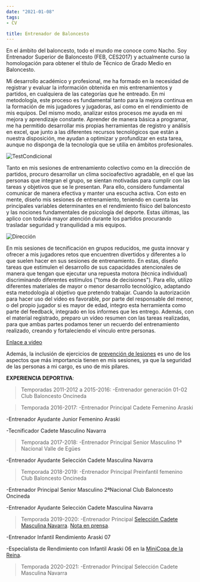 ```yaml
---
date: "2021-01-08"
tags:
- CV

title: Entrenador de Baloncesto 
---
```


En el ámbito del baloncesto, todo el mundo me conoce como Nacho. Soy Entrenador Superior de Baloncesto (FEB, CES2017) y actualmente curso la homologación para obtener el título de Técnico de Grado Medio en Baloncesto.

Mi desarrollo académico y profesional, me ha formado en la necesidad de registrar y evaluar la información obtenida en mis entrenamientos y partidos, en cualquiera de las categorías que he entreado. En mi metodología, este proceso es fundamental tanto para la mejora continua en la formación de mis jugadores y jugadoras, así como en el rendimiento de mis equipos. Del mismo modo, analizar estos procesos me ayuda en mi mejora y aprendizaje constante. Aprender de manera básica a programar, me ha permitido desarrollar mis propias herramientas de registro y análisis en excel, que junto a las diferentes recursos tecnológicos que están a nuestra disposición, me ayudan a optimizar y profundizar en esta tarea, aunque no disponga de la tecnología que se utilia en ámbitos profesionales. 

![TestCondicional](https://media-exp1.licdn.com/dms/image/C5622AQFKUq4-i5347g/feedshare-shrink_800-alternative/0/1606163538744?e=1613001600&v=beta&t=CH3MeykPJByfesdvZMlMf5Qu34pPRqT4vP2zhyQ-eXE)

Tanto en mis sesiones de entrenamiento colectivo como en la dirección de partidos, procuro desarrollar un clima socioafectivo agradable, en el que las personas que integran el grupo, se sientan motivadas para cumplir con las tareas y objetivos que se le presentan. Para ello, considero fundamental comunicar de manera efectiva y manter una escucha activa. Con esto en mente, diseño mis sesiones de entrenamiento, teniendo en cuenta las principales variables determinantes en el rendimiento físico del baloncesto y las nociones fundamentales de psicología del deporte. Estas últimas, las aplico con todavía mayor atención durante los partidos procurando trasladar seguridad y tranquilidad a mis equipos. 


![Dirección](https://pbs.twimg.com/profile_banners/815026598/1603573901/1500x500)


En mis sesiones de tecnificación en grupos reducidos, me gusta innovar y ofrecer a mis jugadores retos que encuentren divertidos y diferentes a lo que suelen hacer en sus sesiones de entrenamiento. En estas, diseño tareas que estimulen el desarrollo de sus capacidades atencionales de manera que tengan que ejecutar una repuesta motora (técnica individual) discriminando diferentes estímulos ("toma de decisiones"). Para ello, utilizo diferentes materiales de mayor o menor desarrollo tecnológico, adaptando esta metodología al objetivo que pretendo trabajar. Cuando la autorización para hacer uso del vídeo es favorable, por parte del responsable del menor, o del propio jugador si es mayor de edad, integro esta herramienta como parte del feedback, integrado en los informes que les entrego. Además, con el material registrado, preparo un vídeo resumen con las tareas realizadas, para que ambas partes podamos tener un recuerdo del entrenamiento realizado, creando y fortaleciendo el  vínculo entre personas. 

[Enlace a video](https://twitter.com/i/status/1288432908680691712)

Además, la inclusión de ejercicios de [prevención de lesiones](https://drive.google.com/file/d/1PJH-pWmHotvQrIyzEIuWjbiSzqauZzy7/view?usp=sharing) es uno de los aspectos que más importancia tienen en mis sesiones, ya que la seguridad de las personas a mi cargo, es uno de mis pilares.

__EXPERIENCIA DEPORTIVA__:

>Temporadas 2011-2012 a 2015-2016:
-Entrenador generación 01-02 Club Baloncesto Oncineda

>Temporada 2016-2017:
-Entrenador Principal Cadete Femenino Araski

-Entrenador Ayudante Junior Femenino Araski

-Tecnificador Cadete Masculino Navarra

>Temporada 2017-2018:
-Entrenador Principal Senior Masculino 1ª Nacional Valle de Egües

-Entrenador Ayudante Selección Cadete Masculina Navarra

>Temporada 2018-2019:
-Entrenador Principal Preinfantil femenino Club Baloncesto Oncineda

-Entrenador Principal Senior Masculino 2ªNacional Club Baloncesto Oncineda

-Entrenador Ayudante Selección Cadete Masculina Navarra

>Temporada 2019-2020:
-Entrenador Principal [Selección Cadete Masculina Navarra](https://aeeb.es/index.php?option=com_content&view=article&id=2247:metodologia-lineas-de-trabajo-y-diseno-de-los-entrenamientos-de-la-fnb-con-la-seleccion-cadete-masculina&catid=53). [Nota en prensa](https://www.navarratelevision.es/noticia/Z330AD1FE-E2C7-4AFE-3F36230ABC90E16F/202001/navarra-da-la-talla-en-los-campeonatos-autonomicos-de-basket).

-Entrenador Infantil Rendimiento Araski 07

-Especialista de Rendimiento con Infantil Araski 06 en la [MiniCopa de la Reina](http://www.dxtfem.com/alava/deportes/baloncesto/araski-se-prepara-la-mini-copa-salamanca/).

>Temporada 2020-2021:
-Entrenador Principal Selección Cadete Masculina Navarra
